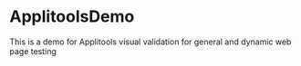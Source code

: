 # ApplitoolsDemo
This is a demo for Applitools visual validation for general and dynamic web page testing
